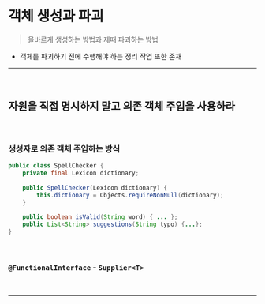 # 객체 생성과 파괴
> 올바르게 생성하는 방법과 제때 파괴하는 방법
* 객체를 파괴하기 전에 수행해야 하는 정리 작업 또한 존재

<hr>
<br>

## 자원을 직접 명시하지 말고 의존 객체 주입을 사용하라
#### 

<br>

### 생성자로 의존 객체 주입하는 방식
```java
public class SpellChecker {
    private final Lexicon dictionary;
    
    public SpellChecker(Lexicon dictionary) {
        this.dictionary = Objects.requireNonNull(dictionary);
    }
    
    public boolean isValid(String word) { ... };
    public List<String> suggestions(String typo) {...};
}
```

<br>

### `@FunctionalInterface` - `Supplier<T>`

<br>
<hr>
<br>
